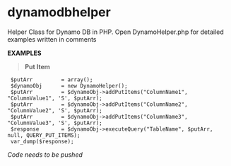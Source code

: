 dynamodbhelper
==============

Helper Class for Dynamo DB in PHP. 
Open DynamoHelper.php for detailed examples written in comments

__EXAMPLES__

> __Put Item__
 

     $putArr 		 = array();
     $dynamoObj 	 = new DynamoHelper();
     $putArr 		 = $dynamoObj->addPutItems("ColumnName1", "ColumnValue1", 'S', $putArr);
     $putArr 		 = $dynamoObj->addPutItems("ColumnName2", "ColumnValue2", 'S', $putArr);
     $putArr 		 = $dynamoObj->addPutItems("ColumnName3", "ColumnValue3", 'S', $putArr);
     $response   	 = $dynamoObj->executeQuery("TableName", $putArr, null, QUERY_PUT_ITEMS);
     var_dump($response);


*Code needs to be pushed*
